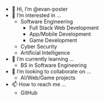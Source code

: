- 👋 Hi, I’m @evan-poster
- 👀 I’m interested in ...
  - Software Engineering
    - Full Stack Web Development
    - App/Mobile Development
    - Game Development
  - Cyber Security
  - Artificial Intelligence
- 🌱 I’m currently learning ...
  - BS in Software Engineering
- 💞️ I’m looking to collaborate on ...
  - AI/Web/Game projects
- 📫 How to reach me ...
  - GitHub

<!---
evan-poster/evan-poster is a ✨ special ✨ repository because its `README.md` (this file) appears on your GitHub profile.
You can click the Preview link to take a look at your changes.
--->
